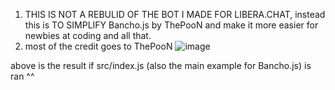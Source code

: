 1. THIS IS NOT A REBULID OF THE BOT I MADE FOR LIBERA.CHAT, instead this is TO SIMPLIFY Bancho.js by ThePooN and make it more easier for newbies at coding and all that.
2. most of the credit goes to ThePooN
![image](https://user-images.githubusercontent.com/104236864/210912438-ae6613bd-e4c8-4613-b9c6-2b3bd4854710.png)

above is the result if src/index.js (also the main example for Bancho.js) is ran ^^
